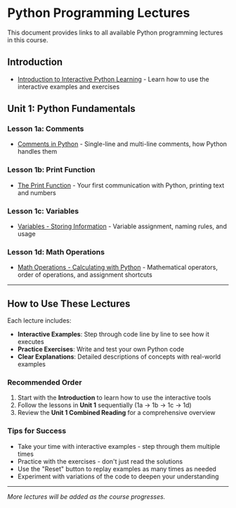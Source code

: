 # Python Programming Lectures

This document provides links to all available Python programming lectures in this course.

## Introduction

- [Introduction to Interactive Python Learning](00_introduction.html) - Learn how to use the interactive examples and exercises

## Unit 1: Python Fundamentals

### Lesson 1a: Comments
- [Comments in Python](1a_comments.html) - Single-line and multi-line comments, how Python handles them

### Lesson 1b: Print Function
- [The Print Function](1b_print.html) - Your first communication with Python, printing text and numbers

### Lesson 1c: Variables
- [Variables - Storing Information](1c_variables.html) - Variable assignment, naming rules, and usage

### Lesson 1d: Math Operations
- [Math Operations - Calculating with Python](1d_math.html) - Mathematical operators, order of operations, and assignment shortcuts

---

## How to Use These Lectures

Each lecture includes:

- **Interactive Examples**: Step through code line by line to see how it executes
- **Practice Exercises**: Write and test your own Python code
- **Clear Explanations**: Detailed descriptions of concepts with real-world examples

### Recommended Order

1. Start with the **Introduction** to learn how to use the interactive tools
2. Follow the lessons in **Unit 1** sequentially (1a → 1b → 1c → 1d)
3. Review the **Unit 1 Combined Reading** for a comprehensive overview

### Tips for Success

- Take your time with interactive examples - step through them multiple times
- Practice with the exercises - don't just read the solutions
- Use the "Reset" button to replay examples as many times as needed
- Experiment with variations of the code to deepen your understanding

---

*More lectures will be added as the course progresses.*
